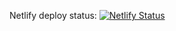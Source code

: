 Netlify deploy status:
[![Netlify Status](https://api.netlify.com/api/v1/badges/702b4901-136b-4513-8e0d-7345c737a49e/deploy-status)](https://app.netlify.com/sites/lecture-time-table/deploys)
